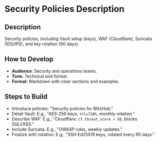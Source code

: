 # Security Policies Description

## Description
Security policies, including Vault setup (keys), WAF (Cloudflare), Suricata (IDS/IPS), and key rotation (90 days).

## How to Develop
- **Audience**: Security and operations teams.
- **Tone**: Technical and formal.
- **Format**: Markdown with clear sections and examples.

## Steps to Build
- Introduce policies: "Security policies for BlitzHub."
- Detail Vault: E.g., "AES-256 keys, `ttl=720h`, monthly rotation."
- Describe WAF: E.g., "Cloudflare: `cf.threat_score > 50`, blocks SQLi/XSS."
- Include Suricata: E.g., "OWASP rules, weekly updates."
- Finalize with rotation: E.g., "SSH Ed25519 keys, rotated every 90 days."
